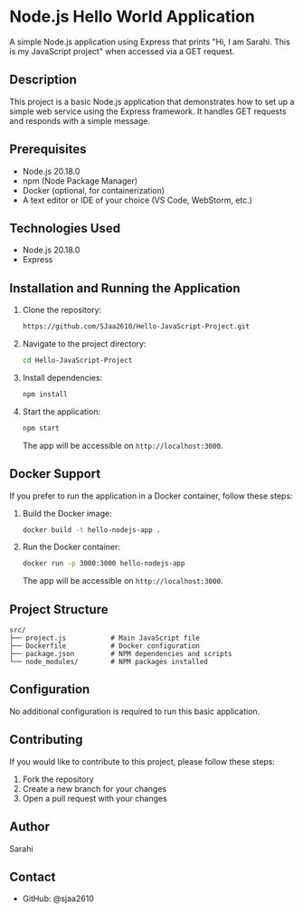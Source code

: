# Node.js Hello World Application

A simple Node.js application using Express that prints "Hi, I am Sarahi. This is my JavaScript project" when accessed via a GET request.

## Description
This project is a basic Node.js application that demonstrates how to set up a simple web service using the Express framework. It handles GET requests and responds with a simple message.

## Prerequisites
- Node.js 20.18.0
- npm (Node Package Manager)
- Docker (optional, for containerization)
- A text editor or IDE of your choice (VS Code, WebStorm, etc.)

## Technologies Used
- Node.js 20.18.0
- Express

## Installation and Running the Application

1. Clone the repository:
   ```bash
   https://github.com/SJaa2610/Hello-JavaScript-Project.git
   ```

2. Navigate to the project directory:
   ```bash
   cd Hello-JavaScript-Project
   ```

3. Install dependencies:
   ```bash
   npm install
   ```

4. Start the application:
   ```bash
   npm start
   ```

   The app will be accessible on `http://localhost:3000`.

## Docker Support

If you prefer to run the application in a Docker container, follow these steps:

1. Build the Docker image:
   ```bash
   docker build -t hello-nodejs-app .
   ```

2. Run the Docker container:
   ```bash
   docker run -p 3000:3000 hello-nodejs-app
   ```

   The app will be accessible on `http://localhost:3000`.

## Project Structure
```
src/
├── project.js           # Main JavaScript file
├── Dockerfile           # Docker configuration
├── package.json         # NPM dependencies and scripts
└── node_modules/        # NPM packages installed
```

## Configuration

No additional configuration is required to run this basic application.

## Contributing

If you would like to contribute to this project, please follow these steps:

1. Fork the repository
2. Create a new branch for your changes
3. Open a pull request with your changes

## Author
Sarahi

## Contact
- GitHub: @sjaa2610

